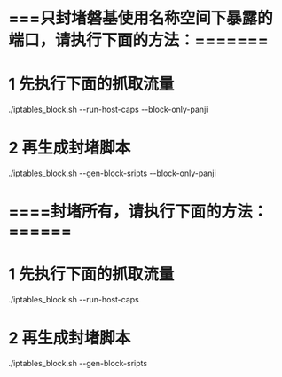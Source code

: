 # ===只封堵磐基使用名称空间下暴露的端口，请执行下面的方法：=======
# 1 先执行下面的抓取流量
./iptables_block.sh --run-host-caps --block-only-panji

# 2 再生成封堵脚本
./iptables_block.sh --gen-block-sripts --block-only-panji










# ====封堵所有，请执行下面的方法：======
# 1 先执行下面的抓取流量
./iptables_block.sh --run-host-caps 

# 2 再生成封堵脚本
./iptables_block.sh --gen-block-sripts 
